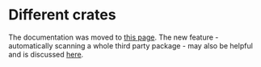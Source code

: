 # Different crates

The documentation was moved to [this page](../../../third-party/manual/external-types).
The new feature - automatically scanning a whole third party package - may also be helpful and is discussed [here](../../../third-party).
